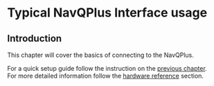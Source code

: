 # Typical NavQPlus Interface usage

## Introduction

This chapter will cover the basics of connecting to the NavQPlus.&#x20;

For a quick setup guide follow the instruction on the [previous chapter](../setup-guide-emmc.md). \
For more detailed information follow the [hardware reference](broken-reference) section.
